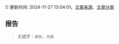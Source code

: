 :alarm_clock: 更新时间: 2024-11-27 13:04:01。[文章来源](/README.md)、[文章分类](/TAGS.md)

## 报告


> 关键字：`报告`、`月报`



